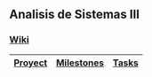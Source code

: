 ## Analisis de Sistemas III

### [Wiki](https://github.com/jmirsteinban/AIII/wiki)

| [Proyect](https://github.com/jmirsteinban/AIII/projects/3) | [Milestones](https://github.com/jmirsteinban/AIII/milestones) | [Tasks](https://github.com/jmirsteinban/AIII/issues) |
| ------------- | ------------- | ------------- |
